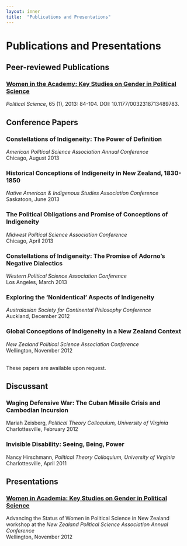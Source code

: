 ```yaml
---
layout: inner
title:  "Publications and Presentations"
---
```


# Publications and Presentations

## Peer-reviewed Publications
### [Women in the Academy: Key Studies on Gender in Political Science](http://pnz.sagepub.com/content/65/1/84.abstract)
*Political Science*, 65 (1), 2013: 84-104. DOI: 10.1177/0032318713489783.

## Conference Papers
### Constellations of Indigeneity: The Power of Definition  
*American Political Science Association Annual Conference*  
Chicago, August 2013

### Historical Conceptions of Indigeneity in New Zealand, 1830-1850  
*Native American & Indigenous Studies Association Conference*  
Saskatoon, June 2013

### The Political Obligations and Promise of Conceptions of Indigeneity  
*Midwest Political Science Association Conference*  
Chicago, April 2013

### Constellations of Indigeneity: The Promise of Adorno’s Negative Dialectics  
*Western Political Science Association Conference*  
Los Angeles, March 2013

### Exploring the ‘Nonidentical’ Aspects of Indigeneity  
*Australasian Society for Continental Philosophy Conference*  
Auckland, December 2012

### Global Conceptions of Indigeneity in a New Zealand Context  
*New Zealand Political Science Association Conference*  
Wellington, November 2012
<br>
<br>

These papers are available upon request.


## Discussant
### Waging Defensive War: The Cuban Missile Crisis and Cambodian Incursion
Mariah Zeisberg, *Political Theory Colloquium, University of Virginia*  
Charlottesville, February 2012

### Invisible Disability: Seeing, Being, Power
Nancy Hirschmann, *Political Theory Colloquium, University of Virginia*  
Charlottesville, April 2011


## Presentations
### [Women in Academia: Key Studies on Gender in Political Science]({{site.baseurl}}docs/WomenAcademia.pdf)  
Advancing the Status of Women in Political Science in New Zealand workshop at the *New Zealand Political Science Association Annual Conference*  
Wellington, November 2012
